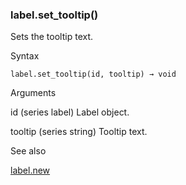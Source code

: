 ### label.set\_tooltip()

Sets the tooltip text.

Syntax

```
label.set_tooltip(id, tooltip) → void
```

Arguments

id (series label) Label object.

tooltip (series string) Tooltip text.

See also

[label.new](#fun_label.new)
